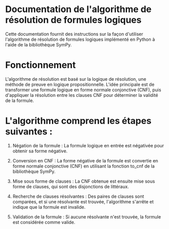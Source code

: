 # Documentation de l'algorithme de résolution de formules logiques
Cette documentation fournit des instructions sur la façon d'utiliser l'algorithme de résolution de formules logiques implémenté en Python à l'aide de la bibliothèque SymPy.

# Fonctionnement
L'algorithme de résolution est basé sur la logique de résolution, une méthode de preuve en logique propositionnelle. L'idée principale est de transformer une formule logique en forme normale conjonctive (CNF), puis d'appliquer la résolution entre les clauses CNF pour déterminer la validité de la formule.

# L'algorithme comprend les étapes suivantes :

1) Négation de la formule : La formule logique en entrée est négativée pour obtenir sa forme négative.

2) Conversion en CNF : La forme négative de la formule est convertie en forme normale conjonctive (CNF) en utilisant la fonction to_cnf de la bibliothèque SymPy.

3) Mise sous forme de clauses : La CNF obtenue est ensuite mise sous forme de clauses, qui sont des disjonctions de littéraux.

4) Recherche de clauses résolvantes : Des paires de clauses sont comparées, et si une résolvante est trouvée, l'algorithme s'arrête et indique que la formule est invalide.

5) Validation de la formule : Si aucune résolvante n'est trouvée, la formule est considérée comme valide.
